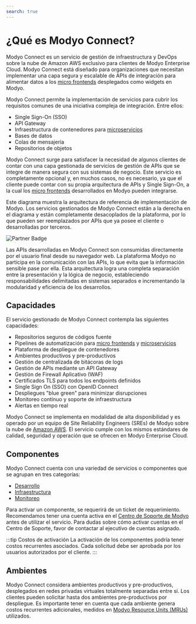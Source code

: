 ```yaml
---
search: true
---
```

# ¿Qué es Modyo Connect?

Modyo Connect es un servicio de gestión de infraestructura y DevOps sobre la nube de Amazon AWS exclusivo para clientes de Modyo Enterprise Cloud. Modyo Connect está diseñado para organizaciones que necesitan implementar una capa segura y escalable de APIs de integración para alimentar datos a los  [micro frontends](/es/architecture/patterns/micro-frontend) desplegados como widgets en Modyo.

Modyo Connect permite la implementación de servicios para cubrir los requisitos comunes de una iniciativa compleja de integración. Entre ellos:

 - Single Sign-On (SSO)
 - API Gateway
- Infraestructura de contenedores para [microservicios](/es/architecture/patterns/microservice)
- Bases de datos
- Colas de mensajería
- Repositorios de objetos


Modyo Connect surge para satisfacer la necesidad de algunos clientes de contar con una capa gestionada de servicios de gestión de APIs que se integre de manera segura con sus sistemas de negocio. Este servicio es completamente opcional y, en muchos casos, no es necesario, ya que el cliente puede contar con su propia arquitectura de APIs y Single Sign-On, a la cual los [micro frontends](/es/architecture/patterns/micro-frontend) desarrollados en Modyo pueden integrarse.

Este diagrama muestra la arquitectura de referencia de implementación de Modyo. Los servicios gestionados de Modyo Connect están a la derecha en el diagrama y están completamente desacoplados de la plataforma, por lo que pueden ser reemplazados por APIs que ya posee el cliente o desarrolladas por terceros.

<img src="/assets/img/infrastructure/reference_architecture.png" alt="Partner Badge" />

Las APIs desarrolladas en Modyo Connect son consumidas directamente por el usuario final desde su navegador web. La plataforma Modyo no participa en la comunicación con las APIs, lo que evita que la información sensible pase por ella. Esta arquitectura logra una completa separación entre la presentación y la lógica de negocio, estableciendo responsabilidades delimitadas en sistemas separados e incrementando la modularidad y eficiencia de los desarrollos.


## Capacidades

El servicio gestionado de Modyo Connect contempla las siguientes capacidades:

- Repositorios seguros de códigos fuente
- Pipelines de automatización para [micro frontends](/es/architecture/patterns/micro-frontend) y [microservicios](/es/architecture/patterns/microservice)
- Plataforma de despliegue de contenedores
- Ambientes productivos y pre-productivos
- Gestión de centralizada de bitácoras de logs
- Gestión de APIs mediante un API Gateway
- Gestión de Firewall Aplicativo (WAF)
- Certificados TLS para todos los endpoints definidos
- Single Sign On (SSO) con OpenID Connect
- Despliegues "blue green" para minimizar disrupciones
- Monitoreo contínuo y soporte de infraestructura
- Alertas en tiempo real

Modyo Connect se implementa en modalidad de alta disponibilidad y es operado por un equipo de Site Reliability Engineers (SREs) de Modyo sobre la nube de [Amazon AWS](architecture.md). El servicio cumple con los mismos estándares de calidad, seguridad y operación que se ofrecen en Modyo Enterprise Cloud.

## Componentes

Modyo Connect cuenta con una variedad de servicios o componentes que se agrupan en tres categorías:

- [Desarrollo](components/development.md)
- [Infraestructura](components/infrastructure.md)
- [Monitoreo](components/monitoring.md)

Para activar un componente, se requerirá de un ticket de requerimiento. Recomendamos tener una cuenta activa en el [Centro de Soporte de Modyo](https://support.modyo.com) antes de utilizar el servicio. Para dudas sobre cómo activar cuentas en el Centro de Soporte, favor de contactar al ejecutivo de cuentas asignado.

:::tip Costos de activación
La activación de los componentes podría tener costos recurrentes asociados.  Cada solicitud debe ser aprobada por los usuarios autorizados por el cliente.
:::

## Ambientes

Modyo Connect considera ambientes productivos y pre-productivos, desplegados en redes privadas virtuales totalmente separadas entre sí. Los clientes pueden solicitar hasta dos ambientes pre-productivos por despliegue. Es importante tener en cuenta que cada ambiente genera costos recurrentes adicionales, medidos en [Modyo Resource Units (MRUs)](resources/mrus.md) utilizados.